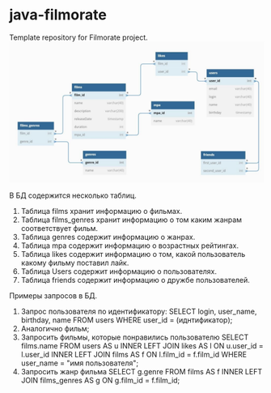 # java-filmorate
Template repository for Filmorate project.
![Схема базы данных](src/main/resources/IMG_8495.jpg)

В БД содержится несколько таблиц.
1. Таблица films хранит информацию о фильмах. 
2. Таблица films_genres хранит информацию о том каким жанрам соответствует фильм.
3. Таблица genres содержит информацию о жанрах.
4. Таблица mpa содержит информацию о возрастных рейтингах.
5. Таблица likes содержит информацию о том, какой пользователь какому фильму поставил лайк.
6. Таблица Users содержит информацию о пользователях.
7. Таблица friends содержит информацию о дружбе пользователей.

Примеры запросов в БД.

1) Запрос пользователя по идентификатору:
   SELECT
   login,
   user_name,
   birthday,
   name
   FROM users
   WHERE user_id = (иднтификатор);
2) Аналогично фильм;
3) Запросить фильмы, которые понравились пользователю
   SELECT films.name
   FROM users AS u
   INNER LEFT JOIN likes AS l ON u.user_id = l.user_id
   INNER LEFT JOIN films AS f ON l.film_id = f.film_id
   WHERE user_name = "имя пользователя";
4) Запросить жанр фильма
   SELECT g.genre
   FROM films AS f
   INNER LEFT JOIN films_genres AS g ON g.film_id = f.film_id;
